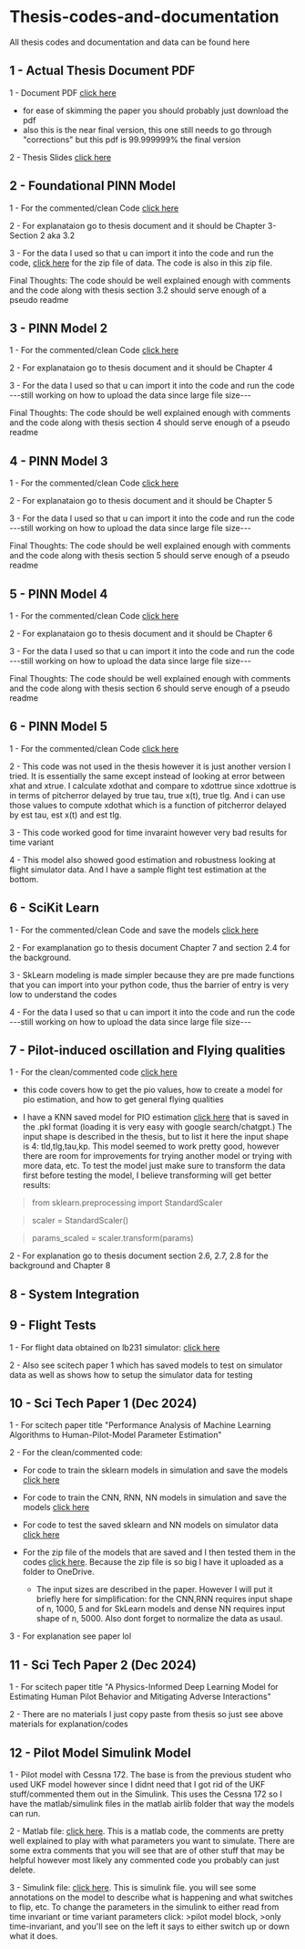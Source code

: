 # Thesis-codes-and-documentation
All thesis codes and documentation and data can be found here

## 1 - Actual Thesis Document PDF

1 - Document PDF [click here](https://github.com/stephenbrutch/Thesis-codes-and-documentation/blob/main/Stephen_Brutch_ERAU_Thesis__final_%20(1).pdf)

  - for ease of skimming the paper you should probably just download the pdf
  - also this is the near final version, this one still needs to go through "corrections" but this pdf is 99.999999% the final version

2 - Thesis Slides [click here](https://github.com/stephenbrutch/Thesis-codes-and-documentation/blob/main/thesis%20final%20defense%20rough%20draft%20slides.pptx)

## 2 - Foundational PINN Model

1 - For the commented/clean Code [click here](https://github.com/stephenbrutch/Thesis-codes-and-documentation/blob/main/PINN_foundational_model.ipynb)

2 - For explanataion go to thesis document and it should be Chapter 3-Section 2 aka 3.2

3 - For the data I used so that u can import it into the code and run the code, [click here](https://github.com/stephenbrutch/Thesis-codes-and-documentation/blob/main/foundational%20PINN%20data.zip) for the zip file of data. The code is also in this zip file.

Final Thoughts: The code should be well explained enough with comments and the code along with thesis section 3.2 should serve enough of a pseudo readme


## 3 - PINN Model 2

1 - For the commented/clean Code [click here](https://github.com/stephenbrutch/Thesis-codes-and-documentation/blob/main/pinn_with_autodiff.ipynb)

2 - For explanataion go to thesis document and it should be Chapter 4

3 - For the data I used so that u can import it into the code and run the code ---still working on how to upload the data since large file size---

Final Thoughts: The code should be well explained enough with comments and the code along with thesis section 4 should serve enough of a pseudo readme

## 4 - PINN Model 3

1 - For the commented/clean Code [click here](https://github.com/stephenbrutch/Thesis-codes-and-documentation/blob/main/PINN_large_data_model_with_tau.ipynb)

2 - For explanataion go to thesis document and it should be Chapter 5

3 - For the data I used so that u can import it into the code and run the code ---still working on how to upload the data since large file size---

Final Thoughts: The code should be well explained enough with comments and the code along with thesis section 5 should serve enough of a pseudo readme

## 5 - PINN Model 4

1 - For the commented/clean Code [click here](https://github.com/stephenbrutch/Thesis-codes-and-documentation/blob/main/Copy_of_PINN_large_data_model_with_tau_transferfunction.ipynb)

2 - For explanataion go to thesis document and it should be Chapter 6

3 - For the data I used so that u can import it into the code and run the code ---still working on how to upload the data since large file size---

Final Thoughts: The code should be well explained enough with comments and the code along with thesis section 6 should serve enough of a pseudo readme

## 6 - PINN Model 5

1 - For the commented/clean Code [click here](https://github.com/stephenbrutch/Thesis-codes-and-documentation/blob/main/PINN_large_data_model_with_tau_2.ipynb)

2 - This code was not used in the thesis however it is just another version I tried. It is essentially the same except instead of looking at error between xhat and xtrue. I calculate xdothat and compare to xdottrue since xdottrue is in terms of pitcherror delayed by true tau, true x(t), true tlg. And i can use those values to compute xdothat which is a function of pitcherror delayed by est tau, est x(t) and est tlg.

3 - This code worked good for time invaraint however very bad results for time variant

4 - This model also showed good estimation and robustness looking at flight simulator data. And I have a sample flight test estimation at the bottom.

## 6 - SciKit Learn

1 - For the commented/clean Code and save the models [click here](https://github.com/stephenbrutch/Thesis-codes-and-documentation/blob/main/sklearn_code_and_simulator_test%20copy.ipynb)

2 - For examplanation go to thesis document Chapter 7 and section 2.4 for the background.

3 - SkLearn modeling is made simpler because they are pre made functions that you can import into your python code, thus the barrier of entry is very low to understand the codes

4 - For the data I used so that u can import it into the code and run the code ---still working on how to upload the data since large file size---

## 7 - Pilot-induced oscillation and Flying qualities

1 - For the clean/commented code [click here](https://github.com/stephenbrutch/Thesis-codes-and-documentation/blob/main/pio_code%20copy%202.ipynb)

  - this code covers how to get the pio values, how to create a model for pio estimation, and how to get general flying qualities

  - I have a KNN saved model for PIO estimation [click here](https://github.com/stephenbrutch/Thesis-codes-and-documentation/blob/main/knn_model.pkl) that is saved in the .pkl format (loading it is very easy with google search/chatgpt.) The input shape is described in the thesis, but to list it here the input shape is 4: tld,tlg,tau,kp. This model seemed to work pretty good, however there are room for improvements for trying another model or trying with more data, etc. To test the model just make sure to transform the data first before testing the model, I believe transforming will get better results:

  > from sklearn.preprocessing import StandardScaler

  > scaler = StandardScaler()

  > params_scaled = scaler.transform(params)

2 - For explanation go to thesis document section 2.6, 2.7, 2.8 for the background and Chapter 8

## 8 - System Integration

## 9 - Flight Tests

1 - For flight data obtained on lb231 simulator: [click here](https://github.com/stephenbrutch/Thesis-codes-and-documentation/blob/main/simulator%20data.zip)

2 - Also see scitech paper 1 which has saved models to test on simulator data as well as shows how to setup the simulator data for testing

## 10 - Sci Tech Paper 1 (Dec 2024)

1 - For scitech paper title "Performance Analysis of Machine Learning Algorithms to Human-Pilot-Model Parameter Estimation"

2 - For the clean/commented code:
    
  - For code to train the sklearn models in simulation and save the models [click here](https://github.com/stephenbrutch/Thesis-codes-and-documentation/blob/main/sklearn_code_and_simulator_test%20copy.ipynb)
    
  - For code to train the CNN, RNN, NN models in simulation and save the models [click here](https://github.com/stephenbrutch/Thesis-codes-and-documentation/blob/main/LSTM_PINN%20copy.ipynb)
    
  - For code to test the saved sklearn and NN models on simulator data [click here](https://github.com/stephenbrutch/Thesis-codes-and-documentation/blob/main/test_models_on_simulator_data.ipynb)

  - For the zip file of the models that are saved and I then tested them in the codes [click here](https://myerauedu-my.sharepoint.com/:f:/g/personal/brutchs_my_erau_edu/EugrSq7oaFdOtrskAVhFqG8BhAWeA0BkJeNyS17HgFtShQ?e=yNNkcv). Because the zip file is so big I have it uploaded as a folder to OneDrive.

      - The input sizes are described in the paper. However I will put it briefly here for simplification: for the CNN,RNN requires input shape of n, 1000, 5 and for SkLearn models and dense NN requires input shape of n, 5000. Also dont forget to normalize the data as usaul.

3 - For explanation see paper lol

## 11 - Sci Tech Paper 2 (Dec 2024)

1 - For scitech paper title "A Physics-Informed Deep Learning Model for Estimating Human Pilot Behavior and Mitigating Adverse Interactions"

2 - There are no materials I just copy paste from thesis so just see above materials for explanation/codes

## 12 - Pilot Model Simulink Model

1 - Pilot model with Cessna 172. The base is from the previous student who used UKF model however since I didnt need that I got rid of the UKF stuff/commented them out in the Simulink. This uses the Cessna 172 so I have the matlab/simulink files in the matlab airlib folder that way the models can run.

2 - Matlab file: [click here](https://github.com/stephenbrutch/Thesis-codes-and-documentation/blob/main/UKF_pilotmodel_with_cessna.m). This is a matlab code, the comments are pretty well explained to play with what parameters you want to simulate. There are some extra comments that you will see that are of other stuff that may be helpful however most likely any commented code you probably can just delete.

3 - Simulink file: [click here](https://github.com/stephenbrutch/Thesis-codes-and-documentation/blob/main/cessna_practicemodel.slx). This is simulink file. you will see some annotations on the model to describe what is happening and what switches to flip, etc. To change the parameters in the simulink to either read from time invariant or time variant parameters click: >pilot model block, >only time-invariant, and you'll see on the left it says to either switch up or down what it does.

